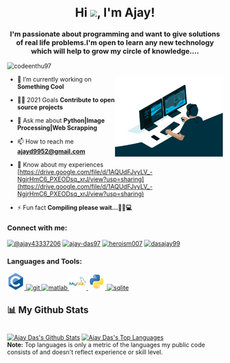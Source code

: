 <h1 align="center">Hi <img src="https://raw.githubusercontent.com/MartinHeinz/MartinHeinz/master/wave.gif" width="30px">, I'm Ajay!</h1>
<h3 align="center">I'm passionate about programming and want to give solutions of real life problems.I'm open to learn any new technology which will help to grow my circle of knowledge....</h3>

<p align="left"> <img src="https://komarev.com/ghpvc/?username=codeenthu97&label=Profile%20views&color=0e75b6&style=flat" alt="codeenthu97" /> </p>
<a href="#"><img align="right" width="50%" height="auto" src="code.gif" height="175px"/></a>


- 🔭 I’m currently working on **Something Cool**

<!-- -🌱 I’m currently learning **🐱‍💻Html|🐱‍👓Css|🐱‍🐉Javascript**-->
 
- 🐱‍👤 2021 Goals **Contribute to open source projects**

- 💬 Ask me about **Python|Image Processing|Web Scrapping**

- 📫 How to reach me **ajayd9952@gmail.com**

- 📄 Know about my experiences [https://drive.google.com/file/d/1AQUdFJvyLV_-NgjrHmC6_PXEODsq_xrJ/view?usp=sharing](https://drive.google.com/file/d/1AQUdFJvyLV_-NgjrHmC6_PXEODsq_xrJ/view?usp=sharing)

- ⚡ Fun fact **Compiling please wait...🐱‍💻💻**

<h3 align="left">Connect with me:</h3>
<p align="left">
<a href="https://twitter.com/@ajay43337206" target="blank"><img align="center" src="https://raw.githubusercontent.com/rahuldkjain/github-profile-readme-generator/master/src/images/icons/Social/twitter.svg" alt="@ajay43337206" height="30" width="40" /></a>
<a href="https://linkedin.com/in/ajay-das97" target="blank"><img align="center" src="https://raw.githubusercontent.com/rahuldkjain/github-profile-readme-generator/master/src/images/icons/Social/linked-in-alt.svg" alt="ajay-das97" height="30" width="40" /></a>
<a href="https://fb.com/heroism007" target="blank"><img align="center" src="https://raw.githubusercontent.com/rahuldkjain/github-profile-readme-generator/master/src/images/icons/Social/facebook.svg" alt="heroism007" height="30" width="40" /></a>
<a href="https://instagram.com/dasajay99" target="blank"><img align="center" src="https://raw.githubusercontent.com/rahuldkjain/github-profile-readme-generator/master/src/images/icons/Social/instagram.svg" alt="dasajay99" height="30" width="40" /></a>
</p>

<h3 align="left">Languages and Tools:</h3>
<p align="left"> <a href="https://www.cprogramming.com/" target="_blank"> <img src="https://raw.githubusercontent.com/devicons/devicon/master/icons/c/c-original.svg" alt="c" width="40" height="40"/> </a>  
  <a href="https://git-scm.com/" target="_blank"> <img src="https://www.vectorlogo.zone/logos/git-scm/git-scm-icon.svg" alt="git" width="40" height="40"/> </a> <a href="https://www.mathworks.com/" target="_blank"> <img src="https://upload.wikimedia.org/wikipedia/commons/2/21/Matlab_Logo.png" alt="matlab" width="40" height="40"/> </a> <a href="https://www.mysql.com/" target="_blank"> <img src="https://raw.githubusercontent.com/devicons/devicon/master/icons/mysql/mysql-original-wordmark.svg" alt="mysql" width="40" height="40"/> </a> <a href="https://www.python.org" target="_blank"> <img src="https://raw.githubusercontent.com/devicons/devicon/master/icons/python/python-original.svg" alt="python" width="40" height="40"/> </a> <a href="https://www.sqlite.org/" target="_blank"> <img src="https://www.vectorlogo.zone/logos/sqlite/sqlite-icon.svg" alt="sqlite" width="40" height="40"/> </a> </p>

## 📊 My Github Stats
  <br/>
    <a href="https://github.com/SubhamRaoniar28/github-readme-stats"><img alt="Ajay Das's Github Stats" src="https://github-readme-stats.vercel.app/api?username=CodeEnthu97&show_icons=true&count_private=true&theme=radical&hide_border=true&bg_color=0D1117" /></a>
  <a href="https://github.com/SubhamRaoniar28/github-readme-stats"><img alt="Ajay Das's Top Languages" src="https://github-readme-stats.vercel.app/api/top-langs/?username=CodeEnthu97&langs_count=8&count_private=true&layout=compact&theme=cobalt&hide_border=true&bg_color=0D1117" /></a>
  <br/>
  <b>Note:</b> Top languages is only a metric of the languages my public code consists of and doesn't reflect experience or skill level.


<br/>
<br/>


 





